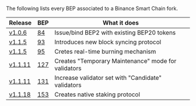 The following lists every BEP associated to a Binance Smart Chain fork.

| Release  | BEP  | What it does 
|---|---|---|
 [v1.0.6](https://github.com/bnb-chain/bsc/releases/tag/v1.0.6) | [84](https://github.com/bnb-chain/BEPs/blob/master/BEP84.md) | Issue/bind BEP2 with existing BEP20 tokens
 [v1.1.5](https://github.com/bnb-chain/bsc/releases/tag/v1.1.5) | [93](https://github.com/bnb-chain/BEPs/blob/master/BEP93.md) | Introduces new block syncing protocol
 [v1.1.5](https://github.com/bnb-chain/bsc/releases/tag/v1.1.5) | [95](https://github.com/bnb-chain/BEPs/blob/master/BEP95.md) | Cretes real-time burning mechanism
 [v1.1.11](https://github.com/bnb-chain/bsc/releases/tag/v1.1.11) | [127](https://github.com/bnb-chain/BEPs/blob/master/BEP127.md)  | Creates "Temporary Maintenance" mode for validators
 [v1.1.11](https://github.com/bnb-chain/bsc/releases/tag/v1.1.11) | [131](https://github.com/bnb-chain/BEPs/blob/master/BEP131.md)  | Increase validator set with "Candidate" validators 
 [v1.1.18](https://github.com/bnb-chain/bsc/releases/tag/v1.1.11) | [153](https://github.com/bnb-chain/BEPs/blob/master/BEP153.md)  | Creates native staking protocol 
